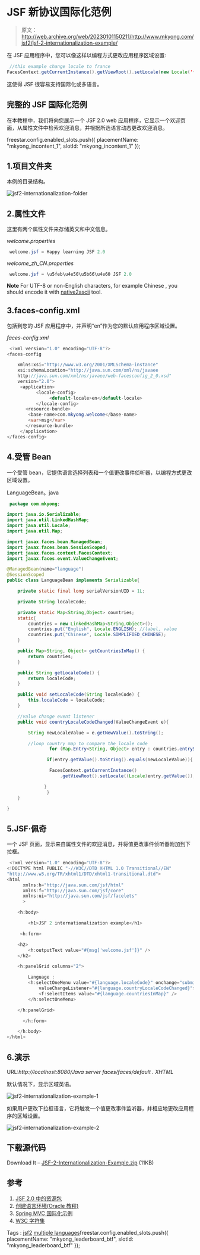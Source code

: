 # JSF 新协议国际化范例

> 原文：<http://web.archive.org/web/20230101150211/http://www.mkyong.com/jsf2/jsf-2-internationalization-example/>

在 JSF 应用程序中，您可以像这样以编程方式更改应用程序区域设置:

```java
 //this example change locale to france
FacesContext.getCurrentInstance().getViewRoot().setLocale(new Locale('fr'); 
```

这使得 JSF 很容易支持国际化或多语言。

## 完整的 JSF 国际化范例

在本教程中，我们将向您展示一个 JSF 2.0 web 应用程序，它显示一个欢迎页面，从属性文件中检索欢迎消息，并根据所选语言动态更改欢迎消息。

freestar.config.enabled_slots.push({ placementName: "mkyong_incontent_1", slotId: "mkyong_incontent_1" });

## 1.项目文件夹

本例的目录结构。



![jsf2-internationalization-folder](img/ddb2a22e1c8e57cd2fc646428c00b050.png "jsf2-internationalization-folder")

## 2.属性文件

这里有两个属性文件来存储英文和中文信息。

*welcome.properties*

```java
 welcome.jsf = Happy learning JSF 2.0 
```

*welcome_zh_CN.properties*

```java
 welcome.jsf = \u5feb\u4e50\u5b66\u4e60 JSF 2.0 
```

**Note**
For UTF-8 or non-English characters, for example Chinese , you should encode it with [native2ascii](http://web.archive.org/web/20210224055858/http://www.mkyong.com/java/java-convert-chinese-character-to-unicode-with-native2ascii/) tool.

## 3.faces-config.xml

包括到您的 JSF 应用程序中，并声明“en”作为您的默认应用程序区域设置。

*faces-config.xml*

```java
 <?xml version="1.0" encoding="UTF-8"?>
<faces-config

    xmlns:xsi="http://www.w3.org/2001/XMLSchema-instance"
    xsi:schemaLocation="http://java.sun.com/xml/ns/javaee 
    http://java.sun.com/xml/ns/javaee/web-facesconfig_2_0.xsd"
    version="2.0">
     <application>
     	   <locale-config>
     	        <default-locale>en</default-locale>
     	   </locale-config>
	   <resource-bundle>
		<base-name>com.mkyong.welcome</base-name>
		<var>msg</var>
	   </resource-bundle>
     </application>
</faces-config> 
```

## 4.受管 Bean

一个受管 bean，它提供语言选择列表和一个值更改事件侦听器，以编程方式更改区域设置。

LanguageBean。java

```java
 package com.mkyong;

import java.io.Serializable;
import java.util.LinkedHashMap;
import java.util.Locale;
import java.util.Map;

import javax.faces.bean.ManagedBean;
import javax.faces.bean.SessionScoped;
import javax.faces.context.FacesContext;
import javax.faces.event.ValueChangeEvent;

@ManagedBean(name="language")
@SessionScoped
public class LanguageBean implements Serializable{

	private static final long serialVersionUID = 1L;

	private String localeCode;

	private static Map<String,Object> countries;
	static{
		countries = new LinkedHashMap<String,Object>();
		countries.put("English", Locale.ENGLISH); //label, value
		countries.put("Chinese", Locale.SIMPLIFIED_CHINESE);
	}

	public Map<String, Object> getCountriesInMap() {
		return countries;
	}

	public String getLocaleCode() {
		return localeCode;
	}

	public void setLocaleCode(String localeCode) {
		this.localeCode = localeCode;
	}

	//value change event listener
	public void countryLocaleCodeChanged(ValueChangeEvent e){

		String newLocaleValue = e.getNewValue().toString();

		//loop country map to compare the locale code
                for (Map.Entry<String, Object> entry : countries.entrySet()) {

        	   if(entry.getValue().toString().equals(newLocaleValue)){

        		FacesContext.getCurrentInstance()
        			.getViewRoot().setLocale((Locale)entry.getValue());

        	  }
               }
	}

} 
```

## 5.JSF·佩奇

一个 JSF 页面，显示来自属性文件的欢迎消息，并将值更改事件侦听器附加到下拉框。

```java
 <?xml version="1.0" encoding="UTF-8"?>
<!DOCTYPE html PUBLIC "-//W3C//DTD XHTML 1.0 Transitional//EN" 
"http://www.w3.org/TR/xhtml1/DTD/xhtml1-transitional.dtd">
<html    
      xmlns:h="http://java.sun.com/jsf/html"
      xmlns:f="http://java.sun.com/jsf/core"
      xmlns:ui="http://java.sun.com/jsf/facelets"
      >

    <h:body>

    	<h1>JSF 2 internationalization example</h1>

     <h:form>

	<h2>
		<h:outputText value="#{msg['welcome.jsf']}" />
	</h2>

	<h:panelGrid columns="2">

		Language : 
		<h:selectOneMenu value="#{language.localeCode}" onchange="submit()"
			valueChangeListener="#{language.countryLocaleCodeChanged}">
   			<f:selectItems value="#{language.countriesInMap}" /> 
   		</h:selectOneMenu>

	</h:panelGrid>

      </h:form>

    </h:body>
</html> 
```

## 6.演示

URL:*http://localhost:8080/Java server faces/faces/default . XHTML*

默认情况下，显示区域英语。



![jsf2-internationalization-example-1](img/08714e2efbde577a135be15a88e86333.png "jsf2-internationalization-example-1")

如果用户更改下拉框语言，它将触发一个值更改事件监听器，并相应地更改应用程序的区域设置。



![jsf2-internationalization-example-2](img/67e6fc31c9ea86ee49f734f29fcfcfde.png "jsf2-internationalization-example-2")

## 下载源代码

Download It – [JSF-2-Internationalization-Example.zip](http://web.archive.org/web/20210224055858/http://www.mkyong.com/wp-content/uploads/2010/11/JSF-2-Internationalization-Example.zip) (11KB)

## 参考

1.  [JSF 2.0 中的资源包](http://web.archive.org/web/20210224055858/http://www.mkyong.com/jsf2/jsf-2-0-and-resource-bundles-example/)
2.  [创建语言环境(Oracle 教程)](http://web.archive.org/web/20210224055858/https://download.oracle.com/javase/tutorial/i18n/locale/create.html)
3.  [Spring MVC 国际化示例](http://web.archive.org/web/20210224055858/http://www.mkyong.com/spring-mvc/spring-mvc-internationalization-example/)
4.  [W3C 字符集](http://web.archive.org/web/20210224055858/https://www.w3.org/International/O-HTTP-charset)

Tags : [jsf2](http://web.archive.org/web/20210224055858/https://mkyong.com/tag/jsf2/) [multiple languages](http://web.archive.org/web/20210224055858/https://mkyong.com/tag/multiple-languages/)freestar.config.enabled_slots.push({ placementName: "mkyong_leaderboard_btf", slotId: "mkyong_leaderboard_btf" });<input type="hidden" id="mkyong-current-postId" value="7608">
